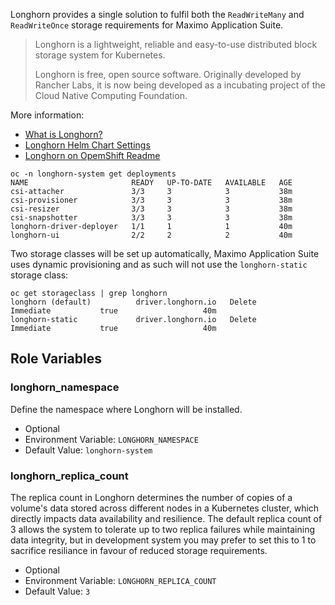 Longhorn provides a single solution to fulfil both the `ReadWriteMany` and `ReadWriteOnce` storage requirements for Maximo Application Suite.

> Longhorn is a lightweight, reliable and easy-to-use distributed block storage system for Kubernetes.
>
> Longhorn is free, open source software. Originally developed by Rancher Labs, it is now being developed as a incubating project of the Cloud Native Computing Foundation.

More information:
- [What is Longhorn?](https://longhorn.io/docs/latest/what-is-longhorn/)
- [Longhorn Helm Chart Settings](https://longhorn.io/docs/latest/references/helm-values/)
- [Longhorn on OpemShift Readme](https://github.com/longhorn/longhorn/blob/master/chart/ocp-readme.md)



```
oc -n longhorn-system get deployments
NAME                       READY   UP-TO-DATE   AVAILABLE   AGE
csi-attacher               3/3     3            3           38m
csi-provisioner            3/3     3            3           38m
csi-resizer                3/3     3            3           38m
csi-snapshotter            3/3     3            3           38m
longhorn-driver-deployer   1/1     1            1           40m
longhorn-ui                2/2     2            2           40m
```

Two storage classes will be set up automatically, Maximo Application Suite uses dynamic provisioning and as such will not use the `longhorn-static` storage class:

```
oc get storageclass | grep longhorn
longhorn (default)          driver.longhorn.io   Delete          Immediate           true                   40m
longhorn-static             driver.longhorn.io   Delete          Immediate           true                   40m
```

Role Variables
-------------------------------------------------------------------------------

### longhorn_namespace
Define the namespace where Longhorn will be installed.

* Optional
* Environment Variable: `LONGHORN_NAMESPACE`
* Default Value: `longhorn-system`

### longhorn_replica_count
The replica count in Longhorn determines the number of copies of a volume's data stored across different nodes in a Kubernetes cluster, which directly impacts data availability and resilience. The default replica count of 3 allows the system to tolerate up to two replica failures while maintaining data integrity, but in development system you may prefer to set this to 1 to sacrifice resiliance in favour of reduced storage requirements.

* Optional
* Environment Variable: `LONGHORN_REPLICA_COUNT`
* Default Value: `3`
